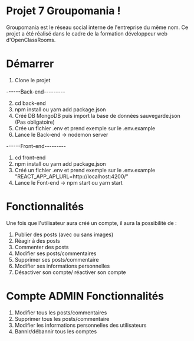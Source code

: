 # Projet 7 Groupomania !

Groupomania est le réseau social interne de l'entreprise du même nom. Ce projet a été réalisé dans le cadre de la formation développeur web d'OpenClassRooms.

# Démarrer

1. Clone le projet

------Back-end---------

2. cd back-end
3. npm install ou yarn add package.json
4. Créé DB MongoDB puis import la base de données sauvegarde.json (Pas obligatoire)
5. Crée un fichier .env et prend exemple sur le .env.example
6. Lance le Back-end -> nodemon server

------Front-end---------

1. cd front-end
2. npm install ou yarn add package.json
3. Créé un fichier .env et prend exemple sur le .env.example "REACT_APP_API_URL=http://localhost:4200/"
4. Lance le Font-end -> npm start ou yarn start

# Fonctionnalités

Une fois que l'utilisateur aura créé un compte, il aura la possibilité de :

1. Publier des posts (avec ou sans images)
2. Réagir à des posts
3. Commenter des posts
4. Modifier ses posts/commentaires
5. Supprimer ses posts/commentaire
6. Modifier ses informations personnelles
7. Désactiver son compte/ réactiver son compte

# Compte ADMIN Fonctionnalités

1. Modifier tous les posts/commentaires
2. Supprimer tous les posts/commentaire
3. Modifier les informations personnelles des utilisateurs
4. Bannir/débannir tous les comptes
